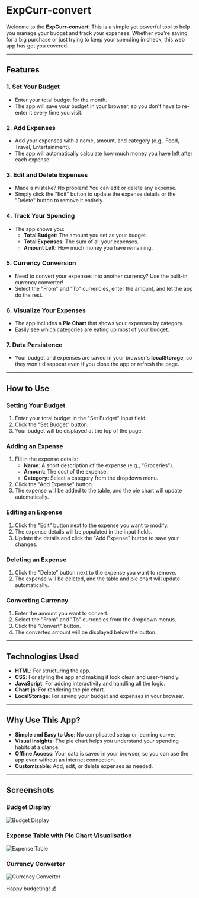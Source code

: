 # ExpCurr-convert

Welcome to the **ExpCurr-convert**! This is a simple yet powerful tool to help you manage your budget and track your expenses. Whether you're saving for a big purchase or just trying to keep your spending in check, this web app has got you covered.

---

## Features

### 1. **Set Your Budget**
   - Enter your total budget for the month.
   - The app will save your budget in your browser, so you don't have to re-enter it every time you visit.

### 2. **Add Expenses**
   - Add your expenses with a name, amount, and category (e.g., Food, Travel, Entertainment).
   - The app will automatically calculate how much money you have left after each expense.

### 3. **Edit and Delete Expenses**
   - Made a mistake? No problem! You can edit or delete any expense.
   - Simply click the "Edit" button to update the expense details or the "Delete" button to remove it entirely.

### 4. **Track Your Spending**
   - The app shows you:
     - **Total Budget**: The amount you set as your budget.
     - **Total Expenses**: The sum of all your expenses.
     - **Amount Left**: How much money you have remaining.

### 5. **Currency Conversion**
   - Need to convert your expenses into another currency? Use the built-in currency converter!
   - Select the "From" and "To" currencies, enter the amount, and let the app do the rest.

### 6. **Visualize Your Expenses**
   - The app includes a **Pie Chart** that shows your expenses by category.
   - Easily see which categories are eating up most of your budget.

### 7. **Data Persistence**
   - Your budget and expenses are saved in your browser's **localStorage**, so they won't disappear even if you close the app or refresh the page.

---

## How to Use

### Setting Your Budget
1. Enter your total budget in the "Set Budget" input field.
2. Click the "Set Budget" button.
3. Your budget will be displayed at the top of the page.

### Adding an Expense
1. Fill in the expense details:
   - **Name**: A short description of the expense (e.g., "Groceries").
   - **Amount**: The cost of the expense.
   - **Category**: Select a category from the dropdown menu.
2. Click the "Add Expense" button.
3. The expense will be added to the table, and the pie chart will update automatically.

### Editing an Expense
1. Click the "Edit" button next to the expense you want to modify.
2. The expense details will be populated in the input fields.
3. Update the details and click the "Add Expense" button to save your changes.

### Deleting an Expense
1. Click the "Delete" button next to the expense you want to remove.
2. The expense will be deleted, and the table and pie chart will update automatically.

### Converting Currency
1. Enter the amount you want to convert.
2. Select the "From" and "To" currencies from the dropdown menus.
3. Click the "Convert" button.
4. The converted amount will be displayed below the button.

---

## Technologies Used
- **HTML**: For structuring the app.
- **CSS**: For styling the app and making it look clean and user-friendly.
- **JavaScript**: For adding interactivity and handling all the logic.
- **Chart.js**: For rendering the pie chart.
- **LocalStorage**: For saving your budget and expenses in your browser.

---

## Why Use This App?
- **Simple and Easy to Use**: No complicated setup or learning curve.
- **Visual Insights**: The pie chart helps you understand your spending habits at a glance.
- **Offline Access**: Your data is saved in your browser, so you can use the app even without an internet connection.
- **Customizable**: Add, edit, or delete expenses as needed.

----

## Screenshots

### Budget Display
![Budget Display](https://github.com/user-attachments/assets/973e1459-7f15-4105-adca-0737f53ae723)

### Expense Table with Pie Chart Visualisation
![Expense Table](https://github.com/user-attachments/assets/dca0bdd1-5de4-464f-8ce4-8767de6d40de)

### Currency Converter
![Currency Converter](https://github.com/user-attachments/assets/990ce021-82e9-4f49-8ad9-124cd860db3f)

Happy budgeting! 💰
